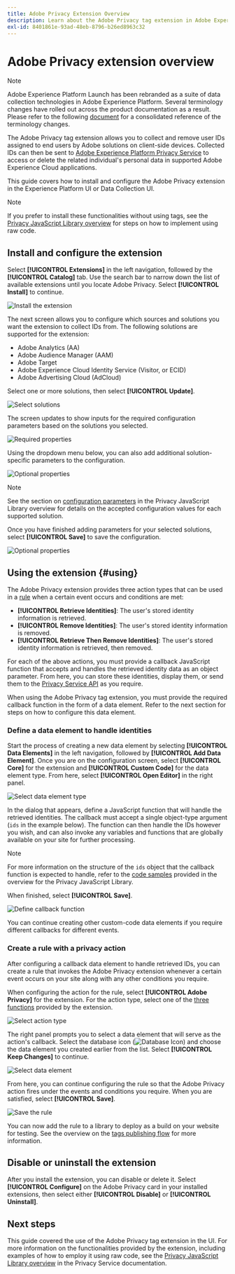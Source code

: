 ```yaml
---
title: Adobe Privacy Extension Overview
description: Learn about the Adobe Privacy tag extension in Adobe Experience Platform.
exl-id: 8401861e-93ad-48eb-8796-b26ed8963c32
---
```

# Adobe Privacy extension overview

>[!NOTE]
>
>Adobe Experience Platform Launch has been rebranded as a suite of data collection technologies in Adobe Experience Platform. Several terminology changes have rolled out across the product documentation as a result. Please refer to the following [document](../../../term-updates.md) for a consolidated reference of the terminology changes.

The Adobe Privacy tag extension allows you to collect and remove user IDs assigned to end users by Adobe solutions on client-side devices. Collected IDs can then be sent to [Adobe Experience Platform Privacy Service](../../../../privacy-service/home.md) to access or delete the related individual's personal data in supported Adobe Experience Cloud applications.

This guide covers how to install and configure the Adobe Privacy extension in the Experience Platform UI or Data Collection UI.

>[!NOTE]
>
>If you prefer to install these functionalities without using tags, see the [Privacy JavaScript Library overview](../../../../privacy-service/js-library.md) for steps on how to implement using raw code.

## Install and configure the extension

Select **[!UICONTROL Extensions]** in the left navigation, followed by the **[!UICONTROL Catalog]** tab. Use the search bar to narrow down the list of available extensions until you locate Adobe Privacy. Select **[!UICONTROL Install]** to continue.

![Install the extension](../../../images/extensions/client/privacy/install.png)

The next screen allows you to configure which sources and solutions you want the extension to collect IDs from. The following solutions are supported for the extension:

* Adobe Analytics (AA)
* Adobe Audience Manager (AAM)
* Adobe Target
* Adobe Experience Cloud Identity Service (Visitor, or ECID)
* Adobe Advertising Cloud (AdCloud)

Select one or more solutions, then select **[!UICONTROL Update]**.

![Select solutions](../../../images/extensions/client/privacy/select-solutions.png)

The screen updates to show inputs for the required configuration parameters based on the solutions you selected.

![Required properties](../../../images/extensions/client/privacy/required-properties.png)

Using the dropdown menu below, you can also add additional solution-specific parameters to the configuration.

![Optional properties](../../../images/extensions/client/privacy/optional-properties.png)

>[!NOTE]
>
>See the section on [configuration parameters](../../../../privacy-service/js-library.md#config-params) in the Privacy JavaScript Library overview for details on the accepted configuration values for each supported solution.

Once you have finished adding parameters for your selected solutions, select **[!UICONTROL Save]** to save the configuration.

![Optional properties](../../../images/extensions/client/privacy/save-config.png)

## Using the extension {#using}

The Adobe Privacy extension provides three action types that can be used in a [rule](../../../ui/managing-resources/rules.md) when a certain event occurs and conditions are met:

* **[!UICONTROL Retrieve Identities]**: The user's stored identity information is retrieved.
* **[!UICONTROL Remove Identities]**: The user's stored identity information is removed.
* **[!UICONTROL Retrieve Then Remove Identities]**: The user's stored identity information is retrieved, then removed.

For each of the above actions, you must provide a callback JavaScript function that accepts and handles the retrieved identity data as an object parameter. From here, you can store these identities, display them, or send them to the [Privacy Service API](../../../../privacy-service/api/overview.md) as you require.

When using the Adobe Privacy tag extension, you must provide the required callback function in the form of a data element. Refer to the next section for steps on how to configure this data element.

### Define a data element to handle identities

Start the process of creating a new data element by selecting **[!UICONTROL Data Elements]** in the left navigation, followed by **[!UICONTROL Add Data Element]**. Once you are on the configuration screen, select **[!UICONTROL Core]** for the extension and **[!UICONTROL Custom Code]** for the data element type. From here, select **[!UICONTROL Open Editor]** in the right panel.

![Select data element type](../../../images/extensions/client/privacy/data-element-type.png)

In the dialog that appears, define a JavaScript function that will handle the retrieved identities. The callback must accept a single object-type argument (`ids` in the example below). The function can then handle the IDs however you wish, and can also invoke any variables and functions that are globally available on your site for further processing.

>[!NOTE]
>
>For more information on the structure of the `ids` object that the callback function is expected to handle, refer to the [code samples](../../../../privacy-service/js-library.md#samples) provided in the overview for the Privacy JavaScript Library.

When finished, select **[!UICONTROL Save]**.

![Define callback function](../../../images/extensions/client/privacy/define-custom-code.png)

You can continue creating other custom-code data elements if you require different callbacks for different events.

### Create a rule with a privacy action

After configuring a callback data element to handle retrieved IDs, you can create a rule that invokes the Adobe Privacy extension whenever a certain event occurs on your site along with any other conditions you require.

When configuring the action for the rule, select **[!UICONTROL Adobe Privacy]** for the extension. For the action type, select one of the [three functions](#using) provided by the extension.

![Select action type](../../../images/extensions/client/privacy/action-type.png)

The right panel prompts you to select a data element that will serve as the action's callback. Select the database icon (![Database Icon](../../../images/extensions/client/privacy/database.png)) and choose the data element you created earlier from the list. Select **[!UICONTROL Keep Changes]** to continue.

![Select data element](../../../images/extensions/client/privacy/add-data-element.png)

From here, you can continue configuring the rule so that the Adobe Privacy action  fires under the events and conditions you require. When you are satisfied, select **[!UICONTROL Save]**.

![Save the rule](../../../images/extensions/client/privacy/save-rule.png)

You can now add the rule to a library to deploy as a build on your website for testing. See the overview on the [tags publishing flow](../../../ui/publishing/overview.md) for more information.

## Disable or uninstall the extension

After you install the extension, you can disable or delete it. Select **[!UICONTROL Configure]** on the Adobe Privacy card in your installed extensions, then select either **[!UICONTROL Disable]** or **[!UICONTROL Uninstall]**.

## Next steps

This guide covered the use of the Adobe Privacy tag extension in the UI. For more information on the functionalities provided by the extension, including examples of how to employ it using raw code, see the [Privacy JavaScript Library overview](../../../../privacy-service/js-library.md) in the Privacy Service documentation.
